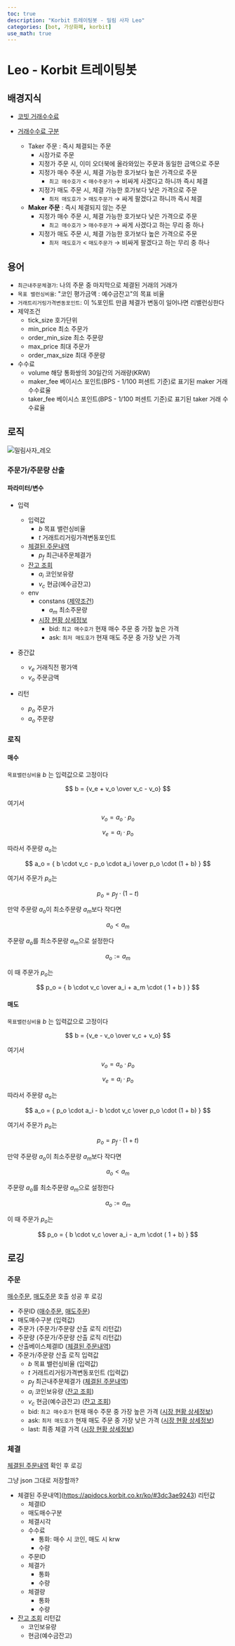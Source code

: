 ```yaml
---
toc: true
description: "Korbit 트레이팅봇 - 밀림 사자 Leo"
categories: [bot, 가상화폐, korbit]
use_math: true
---
```


# Leo - Korbit 트레이팅봇

## 배경지식

- [코빗 거래수수료](https://support.korbit.co.kr/customer/ko/portal/articles/2745022-거래-수수료-maker-taker-fee-는-어떻게-되나요-)
  
- [거래수수료 구분]([https://support.korbit.co.kr/customer/ko/portal/articles/2948345-%EA%B1%B0%EB%9E%98-%EC%88%98%EC%88%98%EB%A3%8C-%EA%B5%AC%EB%B6%84%EC%9D%80-%EC%96%B4%EB%96%BB%EA%B2%8C-%EB%90%98%EB%82%98%EC%9A%94-](https://support.korbit.co.kr/customer/ko/portal/articles/2948345-거래-수수료-구분은-어떻게-되나요-))
  - Taker 주문 : 즉시 체결되는 주문
       - 시장가로 주문
       - 지정가 주문 시, 이미 오더북에 올라와있는 주문과 동일한 금액으로 주문
       - 지정가 매수 주문 시, 체결 가능한 호가보다 높은 가격으로 주문
            - `최고 매수호가`  <  `매수주문가` → 비싸게 사겠다고 하니까 즉시 체결
       - 지정가 매도 주문 시, 체결 가능한 호가보다 낮은 가격으로 주문
            - `최저 매도호가` > `매도주문가`  → 싸게 팔겠다고 하니까 즉시 체결
  - **Maker 주문** : 즉시 체결되지 않는 주문
    - 지정가 매수 주문 시, 체결 가능한 호가보다 낮은 가격으로 주문
      - `최고 매수호가`  >  `매수주문가` → 싸게 사겠다고 하는 무리 중 하나
    - 지정가 매도 주문 시, 체결 가능한 호가보다 높은 가격으로 주문
      - `최저 매도호가` < `매도주문가`  → 비싸게 팔겠다고 하는 무리 중 하나

## 용어

- `최근내주문체결가`: 나의 주문 중 마지막으로 체결된 거래의 거래가
- `목표 밸런싱비율`:  "코인 평가금액 : 예수금잔고"의 목표 비율 
- `거래트리거링가격변동포인트`: 이 %포인트 만큼 체결가 변동이 일어나면 리밸런싱한다
- 제약조건
  - tick_size 호가단위
  - min_price 최소 주문가
  - order_min_size 최소 주문량
  - max_price 최대 주문가
  - order_max_size 최대 주문량
- 수수료
  - volume	해당 통화쌍의 30일간의 거래량(KRW)
  - maker_fee	베이시스 포인트(BPS - 1/100 퍼센트 기준)로 표기된 maker 거래 수수료율
  - taker_fee	베이시스 포인트(BPS - 1/100 퍼센트 기준)로 표기된 taker 거래 수수료율

## 로직

![밀림사자_레오](../images/2020-03-07-leo/밀림사자_레오.png)

### 주문가/주문량 산출

#### 파라미터/변수

- 입력
  - 입력값
    - $b$   목표 밸런싱비율 
    - $t$   거래트리거링가격변동포인트
  - [체결된 주문내역](https://apidocs.korbit.co.kr/ko/#3dc3ae9243)
    - $p_f$ 최근내주문체결가
  - [잔고 조회](https://apidocs.korbit.co.kr/ko/#ac7d6b6a6f)
    - $a_i$ 코인보유량
    - $v_c$ 현금(예수금잔고) 
  - env
    - constans ([제약조건](https://apidocs.korbit.co.kr/ko/#6c6b9f83e3))
      - $a_m$ 최소주문량
    - [시장 현황 상세정보](https://apidocs.korbit.co.kr/ko/#b5b542c8be)
      - bid: `최고 매수호가` 현재 매수 주문 중 가장 높은 가격 
      - ask: `최저 매도호가` 현재 매도 주문 중 가장 낮은 가격 

- 중간값
  - $v_e$ 거래직전 평가액
  - $v_o$ 주문금액

- 리턴
  - $p_o$ 주문가
  - $a_o$ 주문량

### 로직

#### 매수

`목표밸런싱비율` $b$ 는 입력값으로 고정이다

$$
b = {v_e + v_o \over v_c - v_o}
$$

여기서

$$
v_o = a_o \cdot p_o
$$

$$
v_e = a_i \cdot p_o
$$

따라서 주문량 $a_o$는

$$
a_o = 
{
  b \cdot v_c - p_o \cdot a_i 
  \over 
  p_o \cdot (1 + b)
}
$$

여기서 주문가 $p_o$는

$$
p_o = p_f \cdot (1 - t)
$$

만약 주문량 $a_o$이 최소주문량 $a_m$보다 작다면

$$
a_o < a_m
$$

주문량 $a_o$를 최소주문량 $a_m$으로 설정한다

$$
a_o := a_m
$$

이 때 주문가 $p_o$는

$$
p_o =
{
  b \cdot v_c \over
  a_i + a_m \cdot ( 1 + b )
}
$$

#### 매도

`목표밸런싱비율` $b$ 는 입력값으로 고정이다 

$$
b = {v_e - v_o \over v_c + v_o}
$$

여기서 

$$
v_o = a_o \cdot p_o
$$

$$
v_e = a_i \cdot p_o
$$

따라서 주문량 $a_o$는

$$
a_o = 
{
  p_o \cdot a_i - b \cdot v_c 
  \over 
  p_o \cdot (1 + b)
}
$$

여기서 주문가 $p_o$는

$$
p_o = p_f \cdot (1 + t)
$$

만약 주문량 $a_o$이 최소주문량 $a_m$보다 작다면

$$
a_o < a_m
$$

주문량 $a_o$를 최소주문량 $a_m$으로 설정한다

$$
a_o := a_m
$$

이 때 주문가 $p_o$는 

$$
p_o =
{
  b \cdot v_c \over
  a_i - a_m \cdot ( 1 + b)
}
$$

## 로깅 

### 주문

[매수주문](https://apidocs.korbit.co.kr/ko/#bf0145bc5d), [매도주문](https://apidocs.korbit.co.kr/ko/#95fdcac640) 호출 성공 후 로깅

- 주문ID ([매수주문](https://apidocs.korbit.co.kr/ko/#bf0145bc5d), [매도주문](https://apidocs.korbit.co.kr/ko/#95fdcac640))
- 매도매수구분 (입력값)
- 주문가 (주문가/주문량 산출 로직 리턴값)
- 주문량 (주문가/주문량 산출 로직 리턴값)
- 산출베이스체결ID ([체결된 주문내역](https://apidocs.korbit.co.kr/ko/#3dc3ae9243))
- 주문가/주문량 산출 로직 입력값
  - $b$   목표 밸런싱비율  (입력값)
  - $t$   거래트리거링가격변동포인트 (입력값)
  - $p_f$ 최근내주문체결가 ([체결된 주문내역](https://apidocs.korbit.co.kr/ko/#3dc3ae9243))
  - $a_i$ 코인보유량 ([잔고 조회](https://apidocs.korbit.co.kr/ko/#ac7d6b6a6f))
  - $v_c$ 현금(예수금잔고) ([잔고 조회](https://apidocs.korbit.co.kr/ko/#ac7d6b6a6f))
  - bid: `최고 매수호가` 현재 매수 주문 중 가장 높은 가격 ([시장 현황 상세정보](https://apidocs.korbit.co.kr/ko/#b5b542c8be))
  - ask: `최저 매도호가` 현재 매도 주문 중 가장 낮은 가격 ([시장 현황 상세정보](https://apidocs.korbit.co.kr/ko/#b5b542c8be))
  - last: 최종 체결 가격 ([시장 현황 상세정보](https://apidocs.korbit.co.kr/ko/#b5b542c8be))

### 체결

[체결된 주문내역](https://apidocs.korbit.co.kr/ko/#3dc3ae9243) 확인 후 로깅

그냥 json 그대로 저장할까?

- 체결된 주문내역](https://apidocs.korbit.co.kr/ko/#3dc3ae9243) 리턴값
  - 체결ID
  - 매도매수구분
  - 체결시각
  - 수수료
    - 통화: 매수 시 코인, 매도 시 krw
    - 수량
  - 주문ID
  - 체결가
    - 통화
    - 수량
  - 체결량
    - 통화
    - 수량
- [잔고 조회](https://apidocs.korbit.co.kr/ko/#ac7d6b6a6f) 리턴값
  - 코인보유량
  - 현금(예수금잔고)

